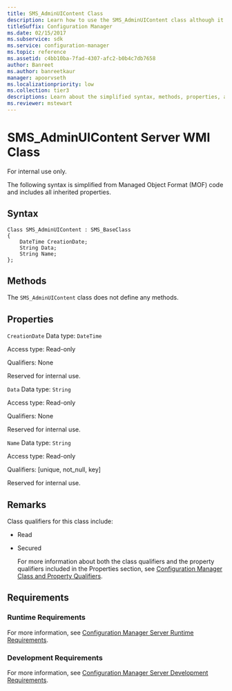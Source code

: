 ```yaml
---
title: SMS_AdminUIContent Class
description: Learn how to use the SMS_AdminUIContent class although it has no defined methods.
titleSuffix: Configuration Manager
ms.date: 02/15/2017
ms.subservice: sdk
ms.service: configuration-manager
ms.topic: reference
ms.assetid: c4bb10ba-7fad-4307-afc2-b0b4c7db7658
author: Banreet
ms.author: banreetkaur
manager: apoorvseth
ms.localizationpriority: low
ms.collection: tier3
descriptions: Learn about the simplified syntax, methods, properties, and requirements of the SMS_AdminUIContent server class.
ms.reviewer: mstewart
---
```

# SMS_AdminUIContent Server WMI Class
For internal use only.

 The following syntax is simplified from Managed Object Format (MOF) code and includes all inherited properties.

## Syntax

```
Class SMS_AdminUIContent : SMS_BaseClass
{
    DateTime CreationDate;
    String Data;
    String Name;
};

```

## Methods
 The `SMS_AdminUIContent` class does not define any methods.

## Properties
 `CreationDate`
 Data type: `DateTime`

 Access type: Read-only

 Qualifiers: None

 Reserved for internal use.

 `Data`
 Data type: `String`

 Access type: Read-only

 Qualifiers: None

 Reserved for internal use.

 `Name`
 Data type:  `String`

 Access type: Read-only

 Qualifiers: [unique, not_null, key]

 Reserved for internal use.

## Remarks
  Class qualifiers for this class include:

- Read

- Secured

  For more information about both the class qualifiers and the property qualifiers included in the Properties section, see [Configuration Manager Class and Property Qualifiers](../../../develop/reference/misc/class-and-property-qualifiers.md).

## Requirements

### Runtime Requirements
 For more information, see [Configuration Manager Server Runtime Requirements](../../../develop/core/reqs/server-runtime-requirements.md).

### Development Requirements
 For more information, see [Configuration Manager Server Development Requirements](../../../develop/core/reqs/server-development-requirements.md).
